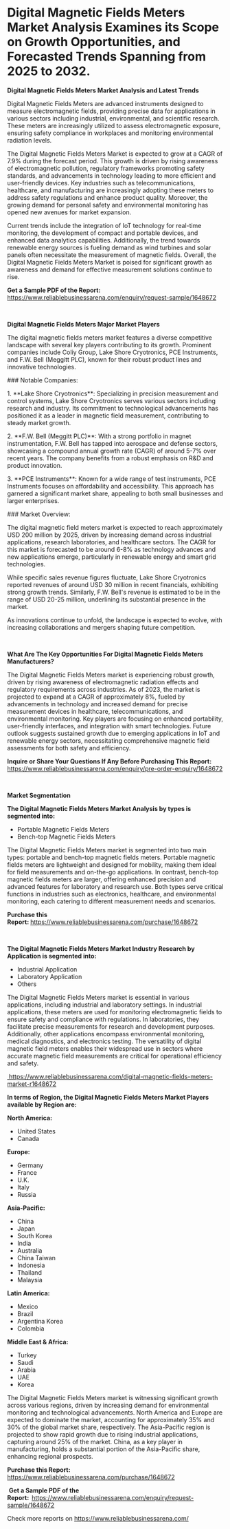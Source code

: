<p><h1>Digital Magnetic Fields Meters Market Analysis Examines its Scope on Growth Opportunities, and Forecasted Trends Spanning from 2025 to 2032.</h1></p><p><strong>Digital Magnetic Fields Meters Market Analysis and Latest Trends</strong></p>
<p><p>Digital Magnetic Fields Meters are advanced instruments designed to measure electromagnetic fields, providing precise data for applications in various sectors including industrial, environmental, and scientific research. These meters are increasingly utilized to assess electromagnetic exposure, ensuring safety compliance in workplaces and monitoring environmental radiation levels.</p><p>The Digital Magnetic Fields Meters Market is expected to grow at a CAGR of 7.9% during the forecast period. This growth is driven by rising awareness of electromagnetic pollution, regulatory frameworks promoting safety standards, and advancements in technology leading to more efficient and user-friendly devices. Key industries such as telecommunications, healthcare, and manufacturing are increasingly adopting these meters to address safety regulations and enhance product quality. Moreover, the growing demand for personal safety and environmental monitoring has opened new avenues for market expansion.</p><p>Current trends include the integration of IoT technology for real-time monitoring, the development of compact and portable devices, and enhanced data analytics capabilities. Additionally, the trend towards renewable energy sources is fueling demand as wind turbines and solar panels often necessitate the measurement of magnetic fields. Overall, the Digital Magnetic Fields Meters Market is poised for significant growth as awareness and demand for effective measurement solutions continue to rise.</p></p>
<p><strong>Get a Sample PDF of the Report:&nbsp;</strong> <a href="https://www.reliablebusinessarena.com/enquiry/request-sample/1648672?utm_campaign=3558&utm_medium=2&utm_source=Github&utm_content=ia&utm_term=25032025&utm_id=digital-magnetic-fields-meters">https://www.reliablebusinessarena.com/enquiry/request-sample/1648672</a></p>
<p>&nbsp;</p>
<p><strong>Digital Magnetic Fields Meters Major Market Players</strong></p>
<p><p>The digital magnetic fields meters market features a diverse competitive landscape with several key players contributing to its growth. Prominent companies include Coliy Group, Lake Shore Cryotronics, PCE Instruments, and F.W. Bell (Meggitt PLC), known for their robust product lines and innovative technologies.</p><p>### Notable Companies:</p><p>1. **Lake Shore Cryotronics**: Specializing in precision measurement and control systems, Lake Shore Cryotronics serves various sectors including research and industry. Its commitment to technological advancements has positioned it as a leader in magnetic field measurement, contributing to steady market growth.</p><p>2. **F.W. Bell (Meggitt PLC)**: With a strong portfolio in magnet instrumentation, F.W. Bell has tapped into aerospace and defense sectors, showcasing a compound annual growth rate (CAGR) of around 5-7% over recent years. The company benefits from a robust emphasis on R&D and product innovation.</p><p>3. **PCE Instruments**: Known for a wide range of test instruments, PCE Instruments focuses on affordability and accessibility. This approach has garnered a significant market share, appealing to both small businesses and larger enterprises.</p><p>### Market Overview:</p><p>The digital magnetic field meters market is expected to reach approximately USD 200 million by 2025, driven by increasing demand across industrial applications, research laboratories, and healthcare sectors. The CAGR for this market is forecasted to be around 6-8% as technology advances and new applications emerge, particularly in renewable energy and smart grid technologies.</p><p>While specific sales revenue figures fluctuate, Lake Shore Cryotronics reported revenues of around USD 30 million in recent financials, exhibiting strong growth trends. Similarly, F.W. Bell's revenue is estimated to be in the range of USD 20-25 million, underlining its substantial presence in the market. </p><p>As innovations continue to unfold, the landscape is expected to evolve, with increasing collaborations and mergers shaping future competition.</p></p>
<p>&nbsp;</p>
<p><strong>What Are The Key Opportunities For Digital Magnetic Fields Meters Manufacturers?</strong></p>
<p><p>The Digital Magnetic Fields Meters market is experiencing robust growth, driven by rising awareness of electromagnetic radiation effects and regulatory requirements across industries. As of 2023, the market is projected to expand at a CAGR of approximately 8%, fueled by advancements in technology and increased demand for precise measurement devices in healthcare, telecommunications, and environmental monitoring. Key players are focusing on enhanced portability, user-friendly interfaces, and integration with smart technologies. Future outlook suggests sustained growth due to emerging applications in IoT and renewable energy sectors, necessitating comprehensive magnetic field assessments for both safety and efficiency.</p></p>
<p><strong>Inquire or Share Your Questions If Any Before Purchasing This Report:</strong> <a href="https://www.reliablebusinessarena.com/enquiry/pre-order-enquiry/1648672?utm_campaign=3558&utm_medium=2&utm_source=Github&utm_content=ia&utm_term=25032025&utm_id=digital-magnetic-fields-meters">https://www.reliablebusinessarena.com/enquiry/pre-order-enquiry/1648672</a></p>
<p>&nbsp;</p>
<p><strong>Market Segmentation</strong></p>
<p><strong>The Digital Magnetic Fields Meters Market Analysis by types is segmented into:</strong></p>
<p><ul><li>Portable Magnetic Fields Meters</li><li>Bench-top Magnetic Fields Meters</li></ul></p>
<p><p>The Digital Magnetic Fields Meters market is segmented into two main types: portable and bench-top magnetic fields meters. Portable magnetic fields meters are lightweight and designed for mobility, making them ideal for field measurements and on-the-go applications. In contrast, bench-top magnetic fields meters are larger, offering enhanced precision and advanced features for laboratory and research use. Both types serve critical functions in industries such as electronics, healthcare, and environmental monitoring, each catering to different measurement needs and scenarios.</p></p>
<p><strong>Purchase this Report:&nbsp;</strong><a href="https://www.reliablebusinessarena.com/purchase/1648672?utm_campaign=3558&utm_medium=2&utm_source=Github&utm_content=ia&utm_term=25032025&utm_id=digital-magnetic-fields-meters">https://www.reliablebusinessarena.com/purchase/1648672</a></p>
<p>&nbsp;</p>
<p><strong>The Digital Magnetic Fields Meters Market Industry Research by Application is segmented into:</strong></p>
<p><ul><li>Industrial Application</li><li>Laboratory Application</li><li>Others</li></ul></p>
<p><p>The Digital Magnetic Fields Meters market is essential in various applications, including industrial and laboratory settings. In industrial applications, these meters are used for monitoring electromagnetic fields to ensure safety and compliance with regulations. In laboratories, they facilitate precise measurements for research and development purposes. Additionally, other applications encompass environmental monitoring, medical diagnostics, and electronics testing. The versatility of digital magnetic field meters enables their widespread use in sectors where accurate magnetic field measurements are critical for operational efficiency and safety.</p></p>
<p><a href="https://www.reliablebusinessarena.com/digital-magnetic-fields-meters-market-r1648672?utm_campaign=3558&utm_medium=2&utm_source=Github&utm_content=ia&utm_term=25032025&utm_id=digital-magnetic-fields-meters">&nbsp;https://www.reliablebusinessarena.com/digital-magnetic-fields-meters-market-r1648672</a></p>
<p><strong>In terms of Region, the Digital Magnetic Fields Meters Market Players available by Region are:</strong></p>
<p>
    <p> <strong> North America: </strong>
        <ul>
            <li>United States</li>
            <li>Canada</li>
        </ul>
        </p> 
    <p> <strong> Europe: </strong>
        <ul>
            <li>Germany</li>
            <li>France</li>
            <li>U.K.</li>
            <li>Italy</li>
            <li>Russia</li>
        </ul>
        </p> 
    <p> <strong> Asia-Pacific: </strong>
        <ul>
            <li>China</li>
            <li>Japan</li>
            <li>South Korea</li>
            <li>India</li>
            <li>Australia</li>
            <li>China Taiwan</li>
            <li>Indonesia</li>
            <li>Thailand</li>
            <li>Malaysia</li>
        </ul>
        </p> 
    <p> <strong> Latin America: </strong>
        <ul>
            <li>Mexico</li>
            <li>Brazil</li>
            <li>Argentina Korea</li>
            <li>Colombia</li>
        </ul>
        </p> 
    <p> <strong> Middle East & Africa: </strong>
        <ul>
            <li>Turkey</li>
            <li>Saudi</li>
            <li>Arabia</li>
            <li>UAE</li>
            <li>Korea</li>
        </ul>
    </p>
    </p>
<p><p>The Digital Magnetic Fields Meters market is witnessing significant growth across various regions, driven by increasing demand for environmental monitoring and technological advancements. North America and Europe are expected to dominate the market, accounting for approximately 35% and 30% of the global market share, respectively. The Asia-Pacific region is projected to show rapid growth due to rising industrial applications, capturing around 25% of the market. China, as a key player in manufacturing, holds a substantial portion of the Asia-Pacific share, enhancing regional prospects.</p></p>
<p><strong>Purchase this Report: </strong><a href="https://www.reliablebusinessarena.com/purchase/1648672?utm_campaign=3558&utm_medium=2&utm_source=Github&utm_content=ia&utm_term=25032025&utm_id=digital-magnetic-fields-meters">https://www.reliablebusinessarena.com/purchase/1648672</a></p>
<p>&nbsp;<strong>Get a Sample PDF of the Report:&nbsp;&nbsp;</strong><a href="https://www.reliablebusinessarena.com/enquiry/request-sample/1648672?utm_campaign=3558&utm_medium=2&utm_source=Github&utm_content=ia&utm_term=25032025&utm_id=digital-magnetic-fields-meters">https://www.reliablebusinessarena.com/enquiry/request-sample/1648672</a></p>
<p><strong></strong></p>
<p>Check more reports on <a href="https://www.reliablebusinessarena.com/?utm_campaign=3558&utm_medium=2&utm_source=Github&utm_content=ia&utm_term=25032025&utm_id=digital-magnetic-fields-meters">https://www.reliablebusinessarena.com/</a></p>